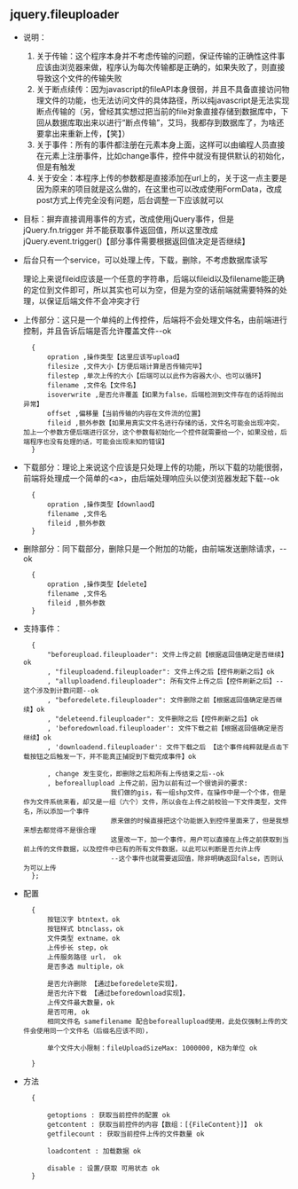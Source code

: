 ## jquery.fileuploader


* 说明：

    1. 关于传输：这个程序本身并不考虑传输的问题，保证传输的正确性这件事应该由浏览器来做，程序认为每次传输都是正确的，如果失败了，则直接导致这个文件的传输失败
    2. 关于断点续传：因为javascript的fileAPI本身很弱，并且不具备直接访问物理文件的功能，也无法访问文件的具体路径，所以纯javascript是无法实现断点传输的（另，曾经其实想过把当前的file对象直接存储到数据库中，下回从数据库取出来以进行“断点传输”，艾玛，我都存到数据库了，为啥还要拿出来重新上传，【笑】）
    3. 关于事件：所有的事件都注册在元素本身上面，这样可以由编程人员直接在元素上注册事件，比如change事件，控件中就没有提供默认的初始化，但是有触发
    4. 关于安全：本程序上传的参数都是直接添加在url上的，关于这一点主要是因为原来的项目就是这么做的，在这里也可以改成使用FormData，改成post方式上传完全没有问题，后台调整一下应该就可以
* 目标：摒弃直接调用事件的方式，改成使用jQuery事件，但是jQuery.fn.trigger 并不能获取事件返回值，所以这里改成jQuery.event.trigger()【部分事件需要根据返回值决定是否继续】
* 后台只有一个service，可以处理上传，下载，删除，不考虑数据库读写

    理论上来说fileid应该是一个任意的字符串，后端以fileid以及filename能正确的定位到文件即可，所以其实也可以为空，但是为空的话前端就需要特殊的处理，以保证后端文件不会冲突才行
* 上传部分：这只是一个单纯的上传控件，后端将不会处理文件名，由前端进行控制，并且告诉后端是否允许覆盖文件--ok

        {
            opration ,操作类型【这里应该写upload】
            filesize ,文件大小【方便后端计算是否传输完毕】
            filestep ,单次上传的大小【后端可以以此作为容器大小、也可以循环】
            filename ,文件名【文件名】
            isoverwrite ,是否允许覆盖【如果为false，后端检测到文件存在的话将抛出异常】
            offset ,偏移量【当前传输的内容在文件流的位置】
            fileid ,额外参数【如果用真实文件名进行存储的话，文件名可能会出现冲突，加上一个参数方便后端进行区分，这个参数每初始化一个控件就需要给一个，如果没给，后端程序也没有处理的话，可能会出现未知的错误】
        }
* 下载部分：理论上来说这个应该是只处理上传的功能，所以下载的功能很弱，前端将处理成一个简单的\<a>，由后端处理响应头以使浏览器发起下载--ok

        {
            opration ,操作类型【downlaod】
            filename ,文件名
            fileid ,额外参数
        }
* 删除部分：同下载部分，删除只是一个附加的功能，由前端发送删除请求，--ok

        {
            opration ,操作类型【delete】
            filename ,文件名
            fileid ,额外参数
        }
* 支持事件：

        {
            "beforeupload.fileuploader": 文件上传之前【根据返回值确定是否继续】ok
            , "fileuploadend.fileuploader": 文件上传之后【控件刷新之后】ok
            , "alluploadend.fileuploader": 所有文件上传之后【控件刷新之后】--这个涉及到计数问题--ok
            , "beforedelete.fileuploader": 文件删除之前【根据返回值确定是否继续】ok
            , "deleteend.fileuploader": 文件删除之后【控件刷新之后】ok
            , 'beforedownload.fileuploader': 文件下载之前【根据返回值确定是否继续】ok
            , 'downloadend.fileuploader': 文件下载之后 【这个事件纯粹就是点击下载按钮之后触发一下，并不能真正捕捉到下载完成事件】ok
            
            , change 发生变化，即删除之后和所有上传结束之后--ok
            , beforeallupload 上传之前，因为以前有过一个很诡异的要求:
                            我们做的gis，有一组shp文件，在操作中是一个个体，但是作为文件系统来看，却又是一组（六个）文件，所以会在上传之前校验一下文件类型，文件名，所以添加一个事件
                            原来做的时候直接把这个功能嵌入到控件里面来了，但是我想来想去都觉得不是很合理
                            这里改一下，加一个事件，用户可以直接在上传之前获取到当前上传的文件数据，以及控件中已有的所有文件数据，以此可以判断是否允许上传
                            --这个事件也就需要返回值，除非明确返回false，否则认为可以上传
        };
* 配置

        {
            按钮汉字 btntext，ok
            按钮样式 btnclass，ok
            文件类型 extname，ok
            上传步长 step，ok
            上传服务路径 url， ok
            是否多选 multiple，ok

            是否允许删除 【通过beforedelete实现】，
            是否允许下载 【通过beforedownload实现】，
            上传文件最大数量，ok
            是否可用, ok
            相同文件名 samefilename 配合beforeallupload使用，此处仅强制上传的文件会使用同一个文件名（后缀名应该不同），

            单个文件大小限制：fileUploadSizeMax: 1000000, KB为单位 ok

        }
* 方法

        {
            
            getoptions : 获取当前控件的配置 ok
            getcontent : 获取当前控件的内容【数组：[{FileContent}]】 ok
            getfilecount : 获取当前控件上传的文件数量 ok

            loadcontent : 加载数据 ok
            
            disable : 设置/获取 可用状态 ok
        }